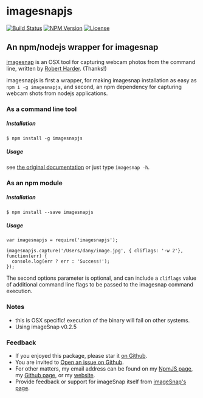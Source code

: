 # imagesnapjs

[![Build Status](https://travis-ci.org/danyshaanan/imagesnapjs.png)](https://travis-ci.org/danyshaanan/imagesnapjs)
[![NPM Version](https://img.shields.io/npm/v/imagesnapjs.svg?style=flat)](https://npmjs.org/package/imagesnapjs)
[![License](http://img.shields.io/npm/l/imagesnapjs.svg?style=flat)](LICENSE)

## An npm/nodejs wrapper for imagesnap

[imagesnap](https://github.com/rharder/imagesnap) is an OSX tool for capturing webcam photos from the command line,
written by [Robert Harder](https://github.com/rharder). (Thanks!)

imagesnapjs is first a wrapper, for making imagesnap installation as easy as `npm i -g imagesnapjs`,
and second, an npm dependency for capturing webcam shots from nodejs applications.

### As a command line tool

##### Installation

```
$ npm install -g imagesnapjs
```

##### Usage

see [the original documentation](https://github.com/rharder/imagesnap) or just type `imagesnap -h`.

### As an npm module

##### Installation

```
$ npm install --save imagesnapjs
```

##### Usage

```
var imagesnapjs = require('imagesnapjs');

imagesnapjs.capture('/Users/dany/image.jpg', { cliflags: '-w 2'}, function(err) {
  console.log(err ? err : 'Success!');
});
```

The second options parameter is optional, and can include a
`cliflags` value of additional command line flags to be passed to the imagesnap command execution.

### Notes

* this is OSX specific! execution of the binary will fail on other systems.
* Using imageSnap v0.2.5

### Feedback

* If you enjoyed this package, please star it [on Github](https://github.com/danyshaanan/imagesnapjs).
* You are invited to [Open an issue on Github](https://github.com/danyshaanan/imagesnapjs/issues).
* For other matters, my email address can be found on my [NpmJS page](https://www.npmjs.org/~danyshaanan), my [Github page](https://github.com/danyshaanan), or my [website](http://danyshaanan.com/).
* Provide feedback or support for imageSnap itself from [imageSnap's page](http://www.iharder.net/current/macosx/imagesnap/).
